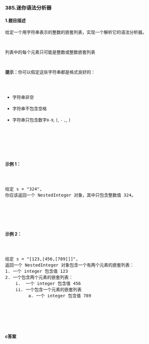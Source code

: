 ### 385.迷你语法分析器

#### 1.题目描述

<p>给定一个用字符串表示的整数的嵌套列表，实现一个解析它的语法分析器。</p><br/><p>列表中的每个元素只可能是整数或整数嵌套列表</p><br/><p><strong>提示：</strong>你可以假定这些字符串都是格式良好的：</p><br/><ul><br/>	<li>字符串非空</li><br/>	<li>字符串不包含空格</li><br/>	<li>字符串只包含数字<code>0-9</code>, <code>[</code>, <code>-</code> <code>,</code>, <code>]</code></li><br/></ul><br/><p>&nbsp;</p><br/><p><strong>示例 1：</strong></p><br/><pre><br/>给定 s = &quot;324&quot;,<br/>你应该返回一个 NestedInteger 对象，其中只包含整数值 324。<br/></pre><br/><p>&nbsp;</p><br/><p><strong>示例 2：</strong></p><br/><pre><br/>给定 s = &quot;[123,[456,[789]]]&quot;,<br/>返回一个 NestedInteger 对象包含一个有两个元素的嵌套列表：<br/>1. 一个 integer 包含值 123<br/>2. 一个包含两个元素的嵌套列表：<br/>    i.  一个 integer 包含值 456<br/>    ii. 一个包含一个元素的嵌套列表<br/>         a. 一个 integer 包含值 789<br/></pre><br/><p>&nbsp;</p><br/>

#### c答案

```c

